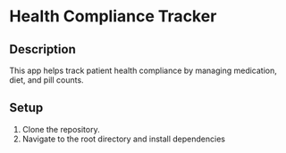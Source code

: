 # Health Compliance Tracker

## Description
This app helps track patient health compliance by managing medication, diet, and pill counts.

## Setup

1. Clone the repository.
2. Navigate to the root directory and install dependencies 


